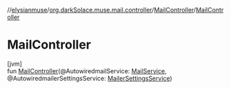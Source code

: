 //[elysianmuse](../../../index.md)/[org.darkSolace.muse.mail.controller](../index.md)/[MailController](index.md)/[MailController](-mail-controller.md)

# MailController

[jvm]\
fun [MailController](-mail-controller.md)(@AutowiredmailService: [MailService](../../org.darkSolace.muse.mail.service/-mail-service/index.md), @AutowiredmailerSettingsService: [MailerSettingsService](../../org.darkSolace.muse.mail.service/-mailer-settings-service/index.md))
